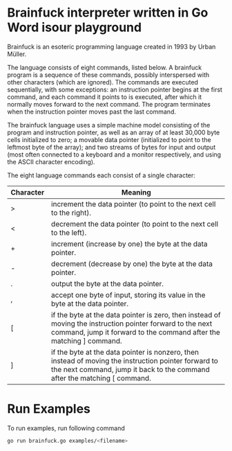 # Brainfuck interpreter written in Go Word isour playground

Brainfuck is an esoteric programming language created in 1993 by Urban Müller.

The language consists of eight commands, listed below. A brainfuck program is a sequence of these commands, possibly interspersed with other characters (which are ignored). The commands are executed sequentially, with some exceptions: an instruction pointer begins at the first command, and each command it points to is executed, after which it normally moves forward to the next command. The program terminates when the instruction pointer moves past the last command.

The brainfuck language uses a simple machine model consisting of the program and instruction pointer, as well as an array of at least 30,000 byte cells initialized to zero; a movable data pointer (initialized to point to the leftmost byte of the array); and two streams of bytes for input and output (most often connected to a keyboard and a monitor respectively, and using the ASCII character encoding).

The eight language commands each consist of a single character:

|   Character   |   Meaning   |
|---------------|-------------|
|       >       | increment the data pointer (to point to the next cell to the right).|
|       <       | decrement the data pointer (to point to the next cell to the left).|
|       + 	    | increment (increase by one) the byte at the data pointer.|
|       - 	    | decrement (decrease by one) the byte at the data pointer.|
|       . 	    | output the byte at the data pointer.|
|       , 	    | accept one byte of input, storing its value in the byte at the data pointer.|
|       [ 	    | if the byte at the data pointer is zero, then instead of moving the instruction pointer forward to the next command, jump it forward to the command after the matching ] command.|
|       ] 	    | if the byte at the data pointer is nonzero, then instead of moving the instruction pointer forward to the next command, jump it back to the command after the matching [ command.|



# Run Examples

To run examples, run following command
```bash
go run brainfuck.go examples/<filename>
```
